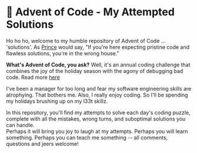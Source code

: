 # 🎄 Advent of Code - My Attempted Solutions

Ho ho ho, welcome to my humble repository of Advent of Code ... 'solutions'. As [Prince](https://en.wikipedia.org/wiki/Prince_(musician)) would say, "If you're here expecting pristine code and flawless solutions, you're in the wrong house."

**What's Advent of Code, you ask?** Well, it's an annual coding challenge that combines the joy of the holiday season with the agony of debugging bad code. Read more [here](https://adventofcode.com/about)

I've been a manager for too long and fear my software engineering skills are atrophying.  That bothers me.  Also, I really enjoy coding. So I'll be spending my holidays brushing up on my l33t skillz.

In this repository, you'll find my attempts to solve each day's coding puzzle, complete with all the mistakes, wrong turns, and suboptimal solutions you can handle.  
Perhaps it will bring you joy to laugh at my attempts.  Perhaps you will learn something.  Perhaps you can teach me something -- all comments, questions and jeers welcome!
